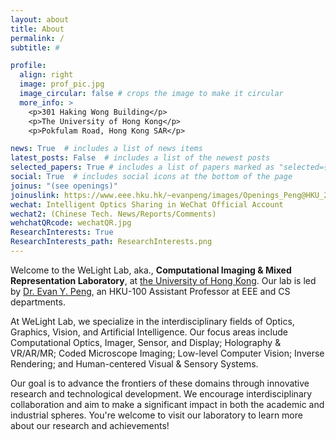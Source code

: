 ```yaml
---
layout: about
title: About
permalink: /
subtitle: #

profile:
  align: right
  image: prof_pic.jpg
  image_circular: false # crops the image to make it circular
  more_info: >
    <p>301 Haking Wong Building</p>
    <p>The University of Hong Kong</p>
    <p>Pokfulam Road, Hong Kong SAR</p>

news: True  # includes a list of news items
latest_posts: False  # includes a list of the newest posts
selected_papers: True # includes a list of papers marked as "selected={true}"
social: True  # includes social icons at the bottom of the page
joinus: "(see openings)"
joinuslink: https://www.eee.hku.hk/~evanpeng/images/Openings_Peng@HKU_2023.pdf
wechat: Intelligent Optics Sharing in WeChat Official Account
wechat2: (Chinese Tech. News/Reports/Comments)
wehchatQRcode: wechatQR.jpg
ResearchInterests: True
ResearchInterests_path: ResearchInterests.png
---
```



Welcome to the WeLight Lab, aka., **Computational Imaging & Mixed Representation Laboratory**, at <a href="https://www.hku.hk/" target="_blank">the University of Hong Kong</a>. Our lab is led by <a href="https://www.eee.hku.hk/~evanpeng" target="_blank">Dr. Evan Y. Peng</a>, an HKU-100 Assistant Professor at EEE and CS departments.

At WeLight Lab, we specialize in the interdisciplinary fields of Optics, Graphics, Vision, and Artificial Intelligence. Our focus areas include Computational Optics, Imager, Sensor, and Display; Holography & VR/AR/MR; Coded Microscope Imaging; Low-level Computer Vision; Inverse Rendering; and Human-centered Visual & Sensory Systems.

Our goal is to advance the frontiers of these domains through innovative research and technological development. We encourage interdisciplinary collaboration and aim to make a significant impact in both the academic and industrial spheres. You're welcome to visit our laboratory to learn more about our research and achievements!

<!-- Write your biography here. Tell the world about yourself. Link to your favorite [subreddit](http://reddit.com). You can put a picture in, too. The code is already in, just name your picture `prof_pic.jpg` and put it in the `img/` folder.

Put your address / P.O. box / other info right below your picture. You can also disable any of these elements by editing `profile` property of the YAML header of your `_pages/about.md`. Edit `_bibliography/papers.bib` and Jekyll will render your [publications page](/al-folio/publications/) automatically.

Link to your social media connections, too. This theme is set up to use [Font Awesome icons](http://fortawesome.github.io/Font-Awesome/) and [Academicons](https://jpswalsh.github.io/academicons/), like the ones below. Add your Facebook, Twitter, LinkedIn, Google Scholar, or just disable all of them. -->